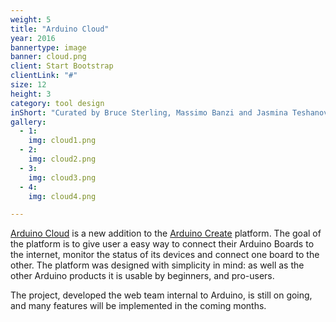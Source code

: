 ```yaml
---
weight: 5
title: "Arduino Cloud"
year: 2016
bannertype: image
banner: cloud.png
client: Start Bootstrap
clientLink: "#"
size: 12
height: 3
category: tool design
inShort: "Curated by Bruce Sterling, Massimo Banzi and Jasmina Teshanovich, ['Casa Jasmina'](http://casajasmina.arduino.cc) is an ongoing pilot project in the business space of domestic electronic networking, or, “the Internet of Things in the Home.” The goal was to integrate traditional Italian skills in furniture and interior design with emergent skills in Italian open-source electronics."
gallery:
  - 1:
    img: cloud1.png
  - 2:
    img: cloud2.png
  - 3:
    img: cloud3.png
  - 4:
    img: cloud4.png

---
```


[Arduino Cloud](http://cloud.arduino.cc) is a new addition to the [Arduino Create](http://create.arduino.cc) platform.
The goal of the platform is to give user a easy way to connect their Arduino Boards to the internet, monitor the status of its devices and connect one board to the other.
The platform was designed with simplicity in mind: as well as the other Arduino products it is usable by beginners, and pro-users.

The project, developed the web team internal to Arduino, is still on going, and many features will be implemented in the coming months.
